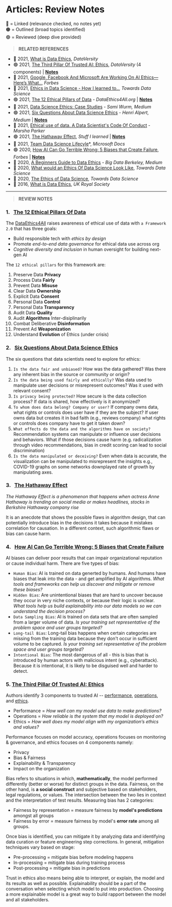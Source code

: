 # Articles: Review Notes

🔴 = Linked (relevance checked, no notes yet) <br/>
🟠 = Outlined (broad topics identified) <br/>
🟢 = Reviewed (deep dive provided) <br/>

> **RELATED REFERENCES**

* 🔴 2021, [What is Data Ethics](https://www.dataversity.net/what-are-data-ethics/), _DataVersity_ 
* 🟢 2021, [The Third Pillar Of Trusted AI: Ethics](https://www.dataversity.net/the-third-pillar-of-trusted-ai-ethics/), _DataVersity_ (4 components) | [**Notes**](_5-the-third-pillar-of-trusted-ai-ethics)
* 🔴 2021, [Google, Facebook And Microsoft Are Working On AI Ethics—Here’s What..](https://www.forbes.com/sites/glenngow/2021/07/11/google-facebook-and-microsoft-are-working-on-ai-ethics-heres-what-your-company-should-be-doing/?sh=23d4d5a9aa64), _Forbes_
* 🔴 2021, [Ethics in Data Science - How I learned to..](https://towardsdatascience.com/ethics-in-data-science-or-how-i-learned-to-start-worrying-and-question-the-process-947efd8260e9), _Towards Data Science_
* 🟢 2021, [The 12 Ethical Pillars of Data](https://dataethics4all.org/) - _DataEthics4All.org_ | [**Notes**](#_1-nbsp-the-12-ethical-pillars-of-data)
* 🔴 2021, [Data Science Ethics: Case Studies](https://samiwurm.medium.com/data-science-ethics-case-studies-988cbbc6af84) - _Sami Wurm, Medium_
* 🟢 2021, [Six Questions About Data Science Ethics](https://halpert3.medium.com/six-questions-about-data-science-ethics-252b5ae31fec) - _Henri Alpert, Medium_ | [**Notes**](#_2-nbsp-six-questions-about-data-science-ethics)
* 🔴 2021, [Ethical use of data. A Data Scientist's Code Of Conduct](https://www.becker.com/blog/cpe/ethical-use-of-data-a-data-scientists-code-of-conduct) - _Marsha Parker_
*  🟢 2021, [The Hathaway Effect](https://stuffilearnedyt.wordpress.com/2021/01/25/the-hathaway-effect-strange-correlation-between-anne-hathaway-and-warren-buffet/#), _Stuff I learned_ | [**Notes**](#_3-nbsp-the-hathaway-effect)
* 🔴 2021, [Team Data Science Lifecyle](https://docs.microsoft.com/en-us/azure/architecture/data-science-process/lifecycle)*, _Microsoft Docs_ 
* 🟢  2020, [How AI Can Go Terrible Wrong: 5 Biases that Create Failure](https://www.forbes.com/sites/glenngow/2020/11/09/how-ai-can-go-terribly-wrong-5-biases-that-create-failure/?sh=4622e6e75b87), _Forbes_ | [**Notes**](#_4-nbsp-how-ai-can-go-terrible-wrong-5-biases-that-create-failure)
* 🔴 2020, [A Beginners Guide to Data Ethics](https://medium.com/big-data-at-berkeley/things-you-need-to-know-before-you-become-a-data-scientist-a-beginners-guide-to-data-ethics-8f9aa21af742) - _Big Data Berkeley, Medium_
* 🔴 2020, [What would an Ethics Of Data Science Look Like](https://towardsdatascience.com/what-would-an-ethics-of-data-science-look-like-e9d4e9ddc2b3), _Towards Data Science_
* 🔴 2020, [The Ethics of Data Science](https://towardsdatascience.com/the-ethics-of-data-science-e3b1828affa2 ), _Towards Data Science_
 * 🔴 2016, [What is Data Ethics](https://royalsocietypublishing.org/doi/10.1098/rsta.2016.0360#), _UK Royal Society_
---

> **REVIEW NOTES**


### 1. &nbsp; [The 12 Ethical Pillars Of Data](https://dataethics4all.org/)

The [DataEthics4All](https://dataethics4all.org/) raises awareness of ethical use of data with `a Framework 2.0` that has three goals:
 * Build responsible tech with _ethics by design_
 * Promote _end-to-end data governance_ for ethical data use across org
 * _Cognitive diversity and inclusion_ in human oversight for building next-gen AI

The `12 ethical pillars` for this framework are:
 1. Preserve Data **Privacy**
 2. Process Data **Fairly**
 3. Prevent Data **Misuse**
 4. Clear Data **Ownership**
 5. Explicit Data **Consent**
 6. Personal Data **Control**
 7. Personal Data **Transparency**
 8. Audit Data **Quality**
 9. Audit **Algorithms** Inter-disiplinarily
 10. Combat Deliberative **Disinformation**
 11. Prevent Ad **Weaponization**
 12. Understand **Evolution** of Ethics (under crisis)

### 2. &nbsp; [Six Questions About Data Science Ethics](https://halpert3.medium.com/six-questions-about-data-science-ethics-252b5ae31fec)

The six questions that data scientists need to explore for ethics:

 1. `Is the data fair and unbiased?` How was the data gathered? Was there any inherent bias in the source or community or origin?
 2. `Is the data being used fairly and ethically?` Was data used to manipulate user decisions or misrepresent outcomes? Was it used with relevant consent?
 3. `Is privacy being protected?` How secure is the data collection process? If data is shared, how effectively is it anonymized?
 4. `To whom does data belong? Company or user?` If company owns data, what rights or controls does user have if they are the subject? If user owns data but creates it in bad faith (e.g., reviews company) what rights or controls does company have to get it taken down?
 5. `What effects do the data and the algorithms have on society?` Recommendation systems can manipulate or influence user decisions and behaviors. What if those decisions cause harm (e.g. radicalization through video recommendations, bias in credit scoring can lead to social discrimination)
 6. `Is the data manipulated or deceiving?` Even when data is accurate, the visualization can be manipulated to misrepresent the insights e.g., COVID-19 graphs on some networks downplayed rate of growth by manipulating axes.

### 3. &nbsp; [The Hathaway Effect](https://stuffilearnedyt.wordpress.com/2021/01/25/the-hathaway-effect-strange-correlation-between-anne-hathaway-and-warren-buffet/#)

_The Hathaway Effect is a phenomenon that happens when actress Anne Hathaway is trending on social media or makes headlines, stocks in Berkshire Hathaway company rise_

It is an anecdote that shows the possible flaws in algorithm design, that can potentially introduce bias in the decisions it takes because it mistakes correlation for causation. In a different context, such algorithmic flaws or bias can cause harm.

### 4. &nbsp; [How AI Can Go Terrible Wrong: 5 Biases that Create Failure](https://www.forbes.com/sites/glenngow/2020/11/09/how-ai-can-go-terribly-wrong-5-biases-that-create-failure/?sh=4622e6e75b87)

AI biases can deliver poor results that can impair organizational reputation or cause individual harm. There are five types of bias:

 * `Human Bias`: AI is trained on data generted by humans. And humans have biases that leak into the data - and get amplified by AI algorithms. _What tools and frameworks can help us discover and mitigate or remove these biases?_
 * `Hidden Bias`: Are unintentional biases that are hard to uncover because they occur in very niche contexts, or because their logic is unclear. _What tools help us build explainability into our data models so we can understand the decision process?_
 * `Data Sampling Bias`: AI is trained on data sets that are often sampled from a larger volume of data. _Is your training set representative of the problem space and user groups targeted?_
 * `Long-tail Bias`: Long-tail bias happens when certain categories are missing from the training data because they don't occur in sufficient volume to be captured. _Is your training set representative of the problem space and user groups targeted?_
 * `Intentional Bias`: The most dangerous of all - this is bias that is introduced by human actors with malicious intent (e.g., cyberattack). Because it is intentional, it is likely to be disguised well and harder to detect.


 ### 5. [The Third Pillar Of Trusted AI: Ethics](https://www.dataversity.net/the-third-pillar-of-trusted-ai-ethics/)

 Authors identify 3 components to trusted AI -- [performance](http://www.dataversity.net/the-three-pillars-of-trusted-ai/), [operations](https://www.dataversity.net/the-second-pillar-of-trusted-ai-operations/), and [ethics](https://www.dataversity.net/the-third-pillar-of-trusted-ai-ethics/).
  * Performance = _How well can my model use data to make predictions?_ 
  * Operations = _How reliable is the system that my model is deployed on?_ 
  * Ethics = _How well does my model align with my organization’s ethics and values?_ 

Performance focuses on model accuracy, operations focuses on monitoring & governance, and ethics focuses on 4 components namely:

   * Privacy
   * Bias & Fairness
   * Explainability & Transparency
   * Impact on the organization

Bias refers to situations in which, **mathematically**, the model performed differently (better or worse) for distinct groups in the data. Fairness, on the other hand, is **a social construct** and subjective based on stakeholders, legal regulations, or values. The intersection between the two lies in context and the interpretation of test results. Measuring bias has 2 categories:
 * Fairness by representation = measure fairness by **model's predictions** amongst all groups
 * Fairness by error = measure fairness by model's **error rate** among all groups.

Once bias is identified, you can mitigate it by analyzing data and identifying data curation or feature engineering step corrections. In general, mitigation techniques vary based on stage:
 * Pre-processing = mitigate bias before modeling happens
 * In-processing = mitigate bias during training process
 * Post-processing = mitigate bias in predictions


Trust in ethics also means being able to interpret, or explain, the model and its results as well as possible. Explainability should be a part of the conversation when selecting which model to put into production. Choosing a more explainable model is a great way to build rapport between the model and all stakeholders.
